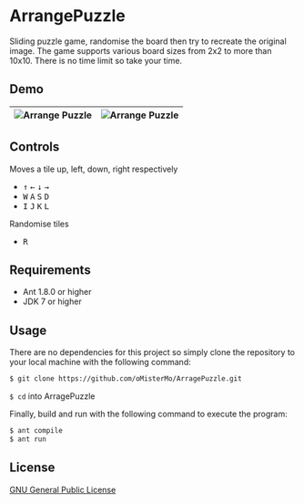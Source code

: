 
# ArrangePuzzle

Sliding puzzle game, randomise the board then try to recreate the original image. The game supports various board sizes from 2x2 to more than 10x10. There is no time limit so take your time.

## Demo
|  ![Arrange Puzzle](https://i.imgur.com/QSOCOSW.png)  |  ![Arrange Puzzle](https://i.imgur.com/rfGQ9nV.png) |
| --- | ---|



## Controls

Moves a tile up, left, down, right respectively
-  <kbd>↑</kbd> <kbd>←</kbd> <kbd>↓</kbd> <kbd>→</kbd>
-  <kbd>W</kbd> <kbd>A</kbd> <kbd>S</kbd> <kbd>D</kbd>
-  <kbd>I</kbd> <kbd>J</kbd> <kbd>K</kbd> <kbd>L</kbd> 

Randomise tiles
- <kbd>R</kbd>  


## Requirements
- Ant 1.8.0 or higher
-  JDK 7 or higher


## Usage

There are no dependencies for this project so simply clone the repository to your local machine with the following command:

```sh
$ git clone https://github.com/oMisterMo/ArragePuzzle.git
```
<code>$ cd</code>  into ArragePuzzle

Finally, build and run with the following command to execute the program:

```sh
$ ant compile
$ ant run
```


## License

[GNU General Public License](http://www.gnu.org/licenses/fdl.txt)

